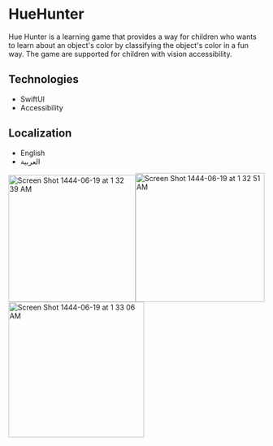 # HueHunter
Hue Hunter is a learning game that provides a way for children who wants to 
learn about an object's color by classifying the object's color in a fun way.
The game are supported for children with vision accessibility.

## Technologies
- SwiftUI </br>
- Accessibility </br>

## Localization
- English </br>
- العربية </br>


<img width="250" alt="Screen Shot 1444-06-19 at 1 32 39 AM" src="https://user-images.githubusercontent.com/90142160/211932350-c8d75b3c-38dc-4e1d-b00a-8dc373684eb2.png"><img width="254" alt="Screen Shot 1444-06-19 at 1 32 51 AM" src="https://user-images.githubusercontent.com/90142160/211932478-034d87e8-3a1a-40e3-b4d7-f477a7070649.png"><img width="267" alt="Screen Shot 1444-06-19 at 1 33 06 AM" src="https://user-images.githubusercontent.com/90142160/211932580-b66ecdb8-d7f3-44df-af60-90b6aa3c2ecf.png">
